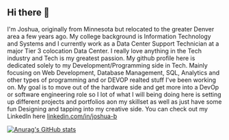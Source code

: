 ## Hi there 👋

I'm Joshua, originally from Minnesota but relocated to the greater Denver area a few years ago. My college background is Information Technology and Systems and I currently work as a Data Center Support Technician at a major Tier 3 colocation Data Center. I really love anything in the Tech industry and Tech is my greatest passion. My github profile here is dedicated solely to my Development/Programming side in Tech. Mainly focusing on Web Development, Database Management, SQL, Analytics and other types of programming and or DEVOP realted stuff I've been working on. My goal is to move out of the hardware side and get more into a DevOp or software engineering role so I lot of what I will being doing here is setting up different projects and portfolios aon my skillset as well as just have some fun Designing and tapping into my creative side. You can check out my LinkedIn here [linkedin.com/in/joshua-b](https://www.linkedin.com/in/joshua-b-a830951a4/)

[![Anurag's GitHub stats](https://github-readme-stats.vercel.app/api?username=buckmn0333)](https://github.com/anuraghazra/github-readme-stats)

